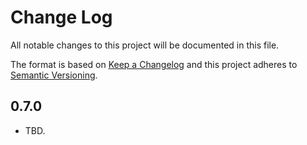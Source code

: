 # Change Log

All notable changes to this project will be documented in this file.

The format is based on [Keep a Changelog](http://keepachangelog.com/)
and this project adheres to [Semantic Versioning](http://semver.org/).

<!--
NOTE: For the contributors, you add new entries to this document following this format:
- [[#PRNUMBER](https://github.com/kyranet/veza/pull/PRNUMBER)] The change that has been made. (Author's Github name)
EXAMPLE:
- [[#51](https://github.com/kyranet/veza/pull/51)] Split veza.Node into veza.Client and veza.Server. (kyranet)
-->

## 0.7.0

- TBD.
